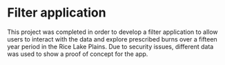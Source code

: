 # Filter application 
This project was completed in order to develop a filter application to allow users to interact with the data and explore prescribed burns over a fifteen year period in the Rice Lake Plains. Due to security issues, different data was used to show a proof of concept for the app. 

